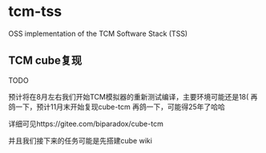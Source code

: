 # tcm-tss
OSS implementation of the TCM Software Stack (TSS)

## TCM cube复现

TODO

预计将在8月左右我们开始TCM模拟器的重新测试编译，主要环境可能还是18(
再鸽一下，预计11月末开始复现cube-tcm
再鸽一下，可能得25年了哈哈

详细可见https://gitee.com/biparadox/cube-tcm

并且我们接下来的任务可能是先搭建cube wiki

